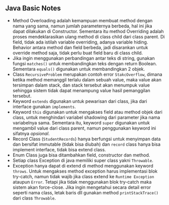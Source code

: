 ## Java Basic Notes

* Method Overloading adalah kemampuan membuat method dengan nama yang sama, namun jumlah parameternya berbeda, hal ini jika dapat dilakukan di Constructor. Sementara itu method Overriding adalah proses mendeklarasikan ulang method di class child dari class parent. Di field, tidak ada istilah variable overriding, adanya variable hiding. Behavior antara method dan field berbeda, jadi disarankan untuk override method saja, tidak perlu buat field baru di class child.
* Jika ingin menggunakan perbandingan antar teks di string, gunakan fungsi `matches()` untuk membandingkan teks dengan return Boolean. Sementara `equals()` digunakan untuk membandingkan 2 objek.
* Class `RecursiveProblem` merupakan contoh error `StakcOverflow`, dimana ketika method memanggil terlalu dalam sebuah value, maka value akan tersimpan dalam stack, dan stack tersebut akan menumpuk value sehingga sistem tidak dapat menampung value hasil pemanggilan tersebut.
* Keyword `extends` digunakan untuk pewarisan dari class, jika dari interface gunakan `implements`.
* Keyword `this` digunakan untuk mengakses field atau method objek dari class, untuk menghindari variabel shadowing dari parameter jika nama variabelnya sama. Sementara itu, keyword `super` digunakan untuk mengambil value dari class parent, namun penggunakan keyword ini sifatnya *opsional*.
* Record Class (`StudentRecords`) hanya berfungsi untuk menyimpan data dan bersifat immutable (tidak bisa diubah) dan `record` class hanya bisa implement interface, tidak bisa extend class.
* Enum Class juga bisa ditambahkan field, constructor dan method.
* Setiap class Exception di java memiliki super class yakni `Throwable`.
* Exception hanya dapat di extend di method menggunakan keyword `throws`. Untuk mengakses method exception harus implementasi blok try-catch, namun tidak wajib jika class extend ke `Runtime Exception` ataupun `Error`. Tetapi jika tidak menggunakan blok try-catch maka sistem akan force-close. Jika ingin mengetahui secara detail error seperti nama class, letak baris dll gunakan method `printStackTrace()` dari class `Throwable`.
